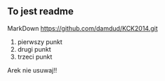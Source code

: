 To jest readme
-------------

MarkDown https://github.com/damdud/KCK2014.git

1) pierwszy punkt
2) drugi punkt
3) trzeci punkt


Arek nie usuwaj!!

